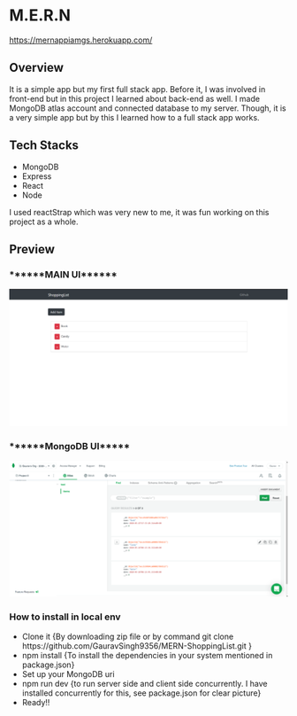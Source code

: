 # M.E.R.N


https://mernappiamgs.herokuapp.com/

<h2>Overview</h2>
<p>It is a simple app but my first full stack app. Before it, I was involved in front-end but in this project I learned about  back-end as well. I made MongoDB atlas account and connected database to my server. Though, it is a very simple app but by this I learned how to a full stack app works.</p>

<h2>Tech Stacks</h2>
<ul>
  <li>MongoDB</li>
  <li>Express</li>
  <li>React</li>
  <li>Node</li>
  </ul>
  
  <p>I used reactStrap which was very new to me, it was fun working on this project as a whole.</p>
  <h2>Preview</h2>
  <h3>******MAIN UI******</h3>
  <img src="Screenshot%20(51).png"/>
  <h3>******MongoDB UI*****</h3>
  <img src="Screenshot%20(53).png"/>
  
  <h3>How to install in local env</h3>
  <ul>
  <li>Clone it {By downloading zip file or by command git clone https://github.com/GauravSingh9356/MERN-ShoppingList.git }</li>
  <li>npm install {To install the dependencies in your system mentioned in package.json}</li>
   <li>Set up your MongoDB uri</li>
  <li>npm run dev {to run server side and client side concurrently. I have installed concurrently for this, see package.json for clear picture}</li>
  <li>Ready!!</li>
 
  </ul>
